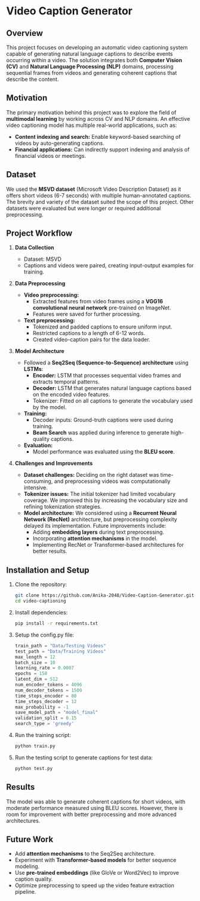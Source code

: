 
# Video Caption Generator

## Overview  
This project focuses on developing an automatic video captioning system capable of generating natural language captions to describe events occurring within a video. The solution integrates both **Computer Vision (CV)** and **Natural Language Processing (NLP)** domains, processing sequential frames from videos and generating coherent captions that describe the content.

## Motivation  
The primary motivation behind this project was to explore the field of **multimodal learning** by working across CV and NLP domains. An effective video captioning model has multiple real-world applications, such as:  
- **Content indexing and search:** Enable keyword-based searching of videos by auto-generating captions.  
- **Financial applications:** Can indirectly support indexing and analysis of financial videos or meetings.

## Dataset  
We used the **MSVD dataset** (Microsoft Video Description Dataset) as it offers short videos (6-7 seconds) with multiple human-annotated captions. The brevity and variety of the dataset suited the scope of this project. Other datasets were evaluated but were longer or required additional preprocessing.

## Project Workflow  

1. **Data Collection**  
   - Dataset: MSVD  
   - Captions and videos were paired, creating input-output examples for training.  

2. **Data Preprocessing**  
   - **Video preprocessing:**  
     - Extracted features from video frames using a **VGG16 convolutional neural network** pre-trained on ImageNet.  
     - Features were saved for further processing.  
   - **Text preprocessing:**  
     - Tokenized and padded captions to ensure uniform input.  
     - Restricted captions to a length of 6-12 words.  
     - Created video-caption pairs for the data loader.

3. **Model Architecture**  
   - Followed a **Seq2Seq (Sequence-to-Sequence) architecture** using **LSTMs**:  
     - **Encoder:** LSTM that processes sequential video frames and extracts temporal patterns.  
     - **Decoder:** LSTM that generates natural language captions based on the encoded video features.  
     - Tokenizer: Fitted on all captions to generate the vocabulary used by the model.  
   - **Training:**  
     - Decoder inputs: Ground-truth captions were used during training.  
     - **Beam Search** was applied during inference to generate high-quality captions.  
   - **Evaluation:**  
     - Model performance was evaluated using the **BLEU score**.

4. **Challenges and Improvements**  
   - **Dataset challenges:** Deciding on the right dataset was time-consuming, and preprocessing videos was computationally intensive.  
   - **Tokenizer issues:** The initial tokenizer had limited vocabulary coverage. We improved this by increasing the vocabulary size and refining tokenization strategies.  
   - **Model architecture:** We considered using a **Recurrent Neural Network (RecNet)** architecture, but preprocessing complexity delayed its implementation. Future improvements include:  
     - Adding **embedding layers** during text preprocessing.  
     - Incorporating **attention mechanisms** in the model.  
     - Implementing RecNet or Transformer-based architectures for better results.

## Installation and Setup  
1. Clone the repository:  
   ```bash
   git clone https://github.com/Anika-2048/Video-Caption-Generator.git
   cd video-captioning
   ```

2. Install dependencies:  
   ```bash
   pip install -r requirements.txt
   ```

4. Setup the config.py file:
   ```python
   train_path = "Data/Testing Videos"
   test_path = "Data/Training Videos"
   max_length = 12
   batch_size = 10
   learning_rate = 0.0007
   epochs = 150
   latent_dim = 512
   num_encoder_tokens = 4096
   num_decoder_tokens = 1500
   time_steps_encoder = 80
   time_steps_decoder = 12
   max_probability = -1
   save_model_path = "model_final"
   validation_split = 0.15
   search_type = 'greedy'
   ```

3. Run the training script:  
   ```bash
   python train.py
   ```

4. Run the testing script to generate captions for test data:  
   ```bash
   python test.py
   ```

## Results  
The model was able to generate coherent captions for short videos, with moderate performance measured using BLEU scores. However, there is room for improvement with better preprocessing and more advanced architectures.

## Future Work  
- Add **attention mechanisms** to the Seq2Seq architecture.  
- Experiment with **Transformer-based models** for better sequence modeling.  
- Use **pre-trained embeddings** (like GloVe or Word2Vec) to improve caption quality.  
- Optimize preprocessing to speed up the video feature extraction pipeline.
